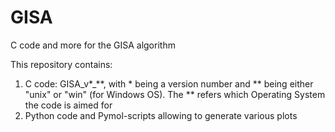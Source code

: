 # GISA
C code and more for the GISA algorithm

This repository contains:
1. C code: GISA_v*_**, with * being a version number and ** being either "unix" or "win" (for Windows OS). The ** refers which Operating System the code is aimed for
2. Python code and Pymol-scripts allowing to generate various plots
